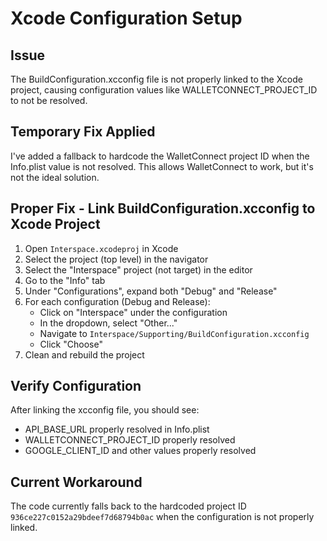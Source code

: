 # Xcode Configuration Setup

## Issue
The BuildConfiguration.xcconfig file is not properly linked to the Xcode project, causing configuration values like WALLETCONNECT_PROJECT_ID to not be resolved.

## Temporary Fix Applied
I've added a fallback to hardcode the WalletConnect project ID when the Info.plist value is not resolved. This allows WalletConnect to work, but it's not the ideal solution.

## Proper Fix - Link BuildConfiguration.xcconfig to Xcode Project

1. Open `Interspace.xcodeproj` in Xcode
2. Select the project (top level) in the navigator
3. Select the "Interspace" project (not target) in the editor
4. Go to the "Info" tab
5. Under "Configurations", expand both "Debug" and "Release"
6. For each configuration (Debug and Release):
   - Click on "Interspace" under the configuration
   - In the dropdown, select "Other..." 
   - Navigate to `Interspace/Supporting/BuildConfiguration.xcconfig`
   - Click "Choose"
7. Clean and rebuild the project

## Verify Configuration
After linking the xcconfig file, you should see:
- API_BASE_URL properly resolved in Info.plist
- WALLETCONNECT_PROJECT_ID properly resolved
- GOOGLE_CLIENT_ID and other values properly resolved

## Current Workaround
The code currently falls back to the hardcoded project ID `936ce227c0152a29bdeef7d68794b0ac` when the configuration is not properly linked.